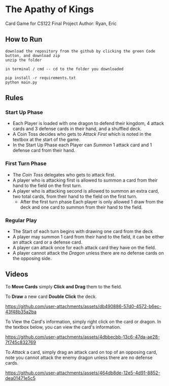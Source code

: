 # The Apathy of Kings
 Card Game for CS122 Final Project
 Author: Ryan, Eric


## How to Run
    
    download the repository from the github by clicking the green Code button, and download zip
    unzip the folder

    in terminal / cmd -- cd to the folder you downloaded
    
    pip install -r requirements.txt
    python main.py

## Rules

### Start Up Phase
- Each Player is loaded with one dragon to defend their kingdom, 4 attack cards and 3 defense cards in their hand, and a shuffled deck.
- A Coin Toss decides who gets to *Attack First* which is noted in the textbox at the start of the game. 
- In the Start Up Phase each Player can *Summon* 1 attack card and 1 defense card from their hand.

### First Turn Phase
- The *Coin Toss* delegates who gets to attack first.
- A player who is attacking first is allowed to summon a card from their hand to the field on the first turn.
- A player who is attacking second is allowed to summon an extra card, two total cards, from their hand to the field on the first turn.
    - After the first turn phase Each player is only allowed 1 draw from the deck and one card to summon from their hand to the field. 

### Regular Play
- The Start of each turn begins with drawing one card from the deck
- A player may summon 1 card from their hand to the field, it can be either an attack card or a defense card.
- A player can attack once for each attack card they have on the field.
- A player cannot attack the *Dragon* unless there are no defense cards on the opposing side.

## Videos

To **Move Cards** simply **Click and Drag** them to the field. 

To **Draw** a new card **Double Click** the deck.

https://github.com/user-attachments/assets/db490886-57d0-4572-b6ec-43f48b35a2ba

To View the Card's information, simply right click on the card or dragon. In the textbox below, you can view the card's information.

https://github.com/user-attachments/assets/4dbbecbb-13c6-47da-ae28-7f745c832769

To *Attack* a card, simply drag an attack card on top of an opposing card, note you cannot attack the enemy dragon unless there are no defense cards.

https://github.com/user-attachments/assets/464db8de-12e5-4d91-8852-dea01471e5c5

